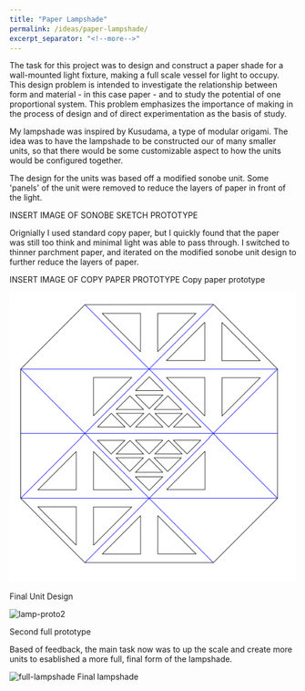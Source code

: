 ```yaml
---
title: "Paper Lampshade"
permalink: /ideas/paper-lampshade/
excerpt_separator: "<!--more-->"
---
```


The task for this project was to design and construct a paper shade for a wall-mounted light fixture, making a full scale vessel for light to occupy. This design problem is intended to investigate the relationship between form and material - in this case paper - and to study the potential of one proportional system. This problem emphasizes the importance of making in the process of design and of direct experimentation as the basis of study. 

My lampshade was inspired by Kusudama, a type of modular origami. The idea was to have the lampshade to be constructed our of many smaller units, so that there would be some customizable aspect to how the units would be configured together.

The design for the units was based off a modified sonobe unit. Some 'panels' of the unit were removed to reduce the layers of paper in front of the light. 

INSERT IMAGE OF SONOBE SKETCH PROTOTYPE

Orignially I used standard copy paper, but I quickly found that the paper was still too think and minimal light was able to pass through. I switched to thinner parchment paper, and iterated on the modified sonobe unit design to further reduce the layers of paper. 

INSERT IMAGE OF COPY PAPER PROTOTYPE
Copy paper prototype

![inkscape-unit](/assets/images/inkscape-unit.png)

Final Unit Design

![lamp-proto2](/assets/images/lamp-proto2.jpg)

Second full prototype

Based of feedback, the main task now was to up the scale and create more units to esablished a more full, final form of the lampshade.

![full-lampshade](/assets/images/full-lampshade.jpg)
Final lampshade